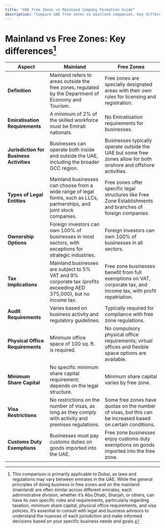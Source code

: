 ```yaml
---
title: "UAE Free Zones vs Mainland Company Formation Guide"
description: "Compare UAE free zones vs mainland companies. Key differences in taxes, ownership, visas and business activities between free zone and mainland setup."
---
```


# Mainland vs Free Zones: Key differences[^1]

<!-- The first decision you'll need to make is [where to establish your company](/en/business-setup/free-zones/register#step-3-select-the-right-jurisdiction) and [what structure](/en/business-setup/free-zones/register#step-2-determine-the-legal-structure) it will take. You have the option to set up your business either on Dubai's mainland or in one of its 20+ free zones. Below, you'll find detailed information on both choices and the key differences between them. -->

| **Aspect**                               | **Mainland**                                                                                                            | **Free Zones**                                                                                                     |
| ---------------------------------------- | ----------------------------------------------------------------------------------------------------------------------- | ------------------------------------------------------------------------------------------------------------------ |
| **Definition**                           | Mainland refers to areas outside the free zones, regulated by the Department of Economy and Tourism.                    | Free zones are specially designated areas with their own rules for licensing and registration.                     |
| **Emiratisation Requirements**           | A minimum of 2% of the skilled workforce must be Emirati nationals.                                                     | No Emiratisation requirements for businesses.                                                                      |
| **Jurisdiction for Business Activities** | Businesses can operate both inside and outside the UAE, including the broader GCC region.                               | Businesses typically operate outside the UAE but some free zones allow for both onshore and offshore activities.   |
| **Types of Legal Entities**              | Mainland businesses can choose from a wide range of legal forms, such as LLCs, partnerships, and joint stock companies. | Free zones offer specific legal structures like Free Zone Establishments and branches of foreign companies.        |
| **Ownership Options**                    | Foreign investors can own 100% of businesses in most sectors, with exceptions for strategic industries.                 | Foreign investors can own 100% of businesses in all sectors.                                                       |
| **Tax Implications**                     | Mainland businesses are subject to 5% VAT and 9% corporate tax (profits exceeding AED 375,000), but no income tax.      | Free zone businesses benefit from full exemptions on VAT, corporate tax, and income tax, with profit repatriation. |
| **Audit Requirements**                   | Varies based on business activity and regulatory guidelines.                                                            | Typically required for compliance with free zone regulations.                                                      |
| **Physical Office Requirements**         | Minimum office space of 100 sq. ft. is required.                                                                        | No compulsory physical office requirements; virtual offices and flexible space options are available.              |
| **Minimum Share Capital**                | No specific minimum share capital requirement; depends on the legal structure.                                          | Minimum share capital varies by free zone.                                                                         |
| **Visa Restrictions**                    | No restrictions on the number of visas, as long as they comply with activity and premises regulations.                  | Some free zones have quotas on the number of visas, but this can be increased based on certain conditions.         |
| **Customs Duty Exemptions**              | Businesses must pay customs duties on goods imported into the UAE.                                                      | Free zone businesses enjoy customs duty exemptions on goods imported into the free zone.                           |

[^1]: This comparison is primarily applicable to Dubai, as laws and regulations may vary between emirates in the UAE. While the general principles of doing business in free zones and on the mainland (mainland) are often similar across different emirates, each administrative division, whether it’s Abu Dhabi, Sharjah, or others, can have its own specific rules and requirements, particularly regarding taxation, minimum share capital, physical office requirements, and visa policies. It’s essential to consult with legal and business advisors to understand the nuances of each jurisdiction and make informed decisions based on your specific business needs and goals.
